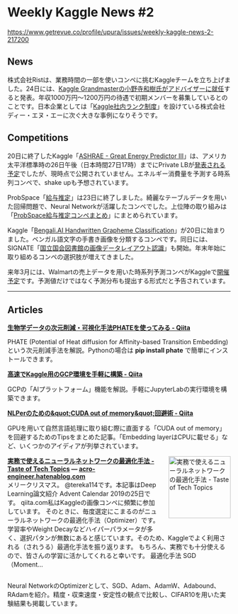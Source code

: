 # Weekly Kaggle News #2
https://www.getrevue.co/profile/upura/issues/weekly-kaggle-news-2-217200
<h3><h2>News</h2><p>株式会社Ristは、業務時間の一部を使いコンペに挑むKaggleチームを立ち上げました。24日には、<a href="https://prtimes.jp/main/html/rd/p/000000025.000023649.html" target="_blank">Kaggle Grandmasterの小野寺和樹氏がアドバイザーに就任</a>すると発表。年収1000万円〜1200万円の待遇で初期メンバーを募集しているとのことです。日本企業としては「<a href="https://dena.ai/kaggle/" target="_blank">Kaggle社内ランク制度</a>」を設けている株式会社ディー・エヌ・エーに次ぐ大きな事例になりそうです。</p><h2>Competitions</h2><p>20日に終了したKaggle「<a href="https://www.kaggle.com/c/ashrae-energy-prediction" target="_blank">ASHRAE - Great Energy Predictor III</a>」は、アメリカ太平洋標準時の26日午後（日本時間27日17時）までにPrivate LBが<a href="https://www.kaggle.com/c/ashrae-energy-prediction/discussion/122987" target="_blank">発表される予定</a>でしたが、現時点で公開されていません。エネルギー消費量を予測する時系列コンペで、shake upも予想されています。</p><p>ProbSpace「<a href="https://prob.space/competitions/salary-prediction" target="_blank">給与推定</a>」は23日に終了しました。綺麗なテーブルデータを用いた回帰問題で、Neural Networkが活躍したコンペでした。上位陣の取り組みは「<a href="https://upura.hatenablog.com/entry/2019/12/23/190300" target="_blank">ProbSpace給与推定コンペまとめ</a>」にまとめられています。</p><p>Kaggle「<a href="https://www.kaggle.com/c/bengaliai-cv19" target="_blank">Bengali.AI Handwritten Grapheme Classification</a>」が20日に始まりました。ベンガル語文字の手書き画像を分類するコンペです。同日には、SIGNATE「<a href="https://signate.jp/competitions/218" target="_blank">国立国会図書館の画像データレイアウト認識</a>」も開始。年末年始に取り組めるコンペの選択肢が増えてきました。</p><p>来年3月には、Walmartの売上データを用いた時系列予測コンペがKaggleで<a href="https://twitter.com/spyrosmakrid/status/1209153609432211457?s=20" target="_blank">開催予定</a>です。予測値だけではなく予測分布も提出する形式だと予告されています。</p></h3>
<hr>
<h2>Articles</h2>
<p>
<strong style='display: block;'><a href="https://qiita.com/khigashi02/items/b4b95714cae9e3f2a7be?utm_campaign=Weekly%20Kaggle%20News&amp;utm_medium=email&amp;utm_source=Revue%20newsletter">生物学データの次元削減・可視化手法PHATEを使ってみる - Qiita</a></strong>

</p>
<p><p>PHATE (Potential of Heat diffusion for Affinity-based Transition Embedding) という次元削減手法を解説。Pythonの場合は <strong>pip install phate</strong> で簡単にインストールできます。</p></p>
<p>
<strong style='display: block;'><a href="https://qiita.com/hiromu166/items/507fc0fb466c7149dccf?utm_campaign=Weekly%20Kaggle%20News&amp;utm_medium=email&amp;utm_source=Revue%20newsletter">高速でKaggle用のGCP環境を手軽に構築 - Qiita</a></strong>

</p>
<p><p>GCPの「AIプラットフォーム」機能を解説。手軽にJupyterLabの実行環境を構築できます。</p></p>
<p>
<strong style='display: block;'><a href="https://qiita.com/shinochin/items/8b6b7e76bf426ab86444?utm_campaign=Weekly%20Kaggle%20News&amp;utm_medium=email&amp;utm_source=Revue%20newsletter">NLPerのための&amp;quot;CUDA out of memory&amp;quot;回避術 - Qiita</a></strong>

</p>
<p><p>GPUを用いて自然言語処理に取り組む際に直面する「CUDA out of memory」を回避するためのTipsをまとめた記事。「Embedding layerはCPUに載せる」など、いくつかのアイディアが列挙されています。</p></p>
<p>
<img width="140" height="140" alt="実務で使えるニューラルネットワークの最適化手法 - Taste of Tech Topics" style="float: right; margin-left: 20px; margin-bottom: 20px;" src="https://s3.amazonaws.com/revue/items/images/005/371/689/thumb/20191224011352.png?1577417521" />
<strong style='display: block;'><a href="http://acro-engineer.hatenablog.com/entry/2019/12/25/130000?utm_campaign=Weekly%20Kaggle%20News&amp;utm_medium=email&amp;utm_source=Revue%20newsletter">実務で使えるニューラルネットワークの最適化手法 - Taste of Tech Topics</a> &mdash; <a href="http://acro-engineer.hatenablog.com/entry/2019/12/25/130000">acro-engineer.hatenablog.com</a></strong>
メリークリスマス。 @tereka114です。本記事はDeep Learning論文紹介 Advent Calendar 2019の25日です。 qiita.com私はKaggleの画像コンペに頻繁に参加しています。 そのときに、毎度選定にこまるのがニューラルネットワークの最適化手法（Optimizer）です。 学習率やWeight Decayなどハイパーパラメータが多く、選択パタンが無数にあると感じています。そのため、Kaggleでよく利用される（されうる）最適化手法を振り返ります。 もちろん、実務でも十分使えるので、皆さんの学習に活かしてくれると幸いです。 最適化手法 SGD（Moment…
</p>
<div style='clear: both;'></div>
<p><p>Neural NetworkのOptimizerとして、SGD、Adam、AdamW、Adabound、RAdamを紹介。精度・収束速度・安定性の観点で比較し、CIFAR10を用いた実験結果も掲載しています。</p></p>
